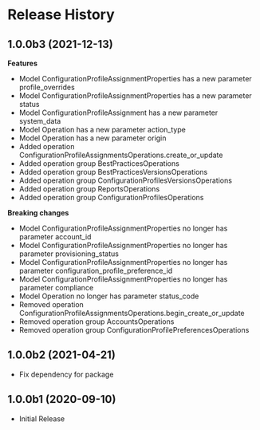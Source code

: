# Release History

## 1.0.0b3 (2021-12-13)

**Features**

  - Model ConfigurationProfileAssignmentProperties has a new parameter profile_overrides
  - Model ConfigurationProfileAssignmentProperties has a new parameter status
  - Model ConfigurationProfileAssignment has a new parameter system_data
  - Model Operation has a new parameter action_type
  - Model Operation has a new parameter origin
  - Added operation ConfigurationProfileAssignmentsOperations.create_or_update
  - Added operation group BestPracticesOperations
  - Added operation group BestPracticesVersionsOperations
  - Added operation group ConfigurationProfilesVersionsOperations
  - Added operation group ReportsOperations
  - Added operation group ConfigurationProfilesOperations

**Breaking changes**

  - Model ConfigurationProfileAssignmentProperties no longer has parameter account_id
  - Model ConfigurationProfileAssignmentProperties no longer has parameter provisioning_status
  - Model ConfigurationProfileAssignmentProperties no longer has parameter configuration_profile_preference_id
  - Model ConfigurationProfileAssignmentProperties no longer has parameter compliance
  - Model Operation no longer has parameter status_code
  - Removed operation ConfigurationProfileAssignmentsOperations.begin_create_or_update
  - Removed operation group AccountsOperations
  - Removed operation group ConfigurationProfilePreferencesOperations

## 1.0.0b2 (2021-04-21)

 - Fix dependency for package

## 1.0.0b1 (2020-09-10)

* Initial Release
